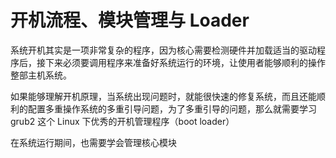 # 开机流程、模块管理与 Loader

系统开机其实是一项非常复杂的程序，因为核心需要检测硬件并加载适当的驱动程序后，接下来必须要调用程序来准备好系统运行的环境，让使用者能够顺利的操作整部主机系统。

如果能够理解开机原理，当系统出现问题时，就能很快速的修复系统，而且还能顺利的配置多重操作系统的多重引导问题，为了多重引导的问题，那么就需要学习 grub2 这个 Linux 下优秀的开机管理程序（boot loader）

在系统运行期间，也需要学会管理核心模块